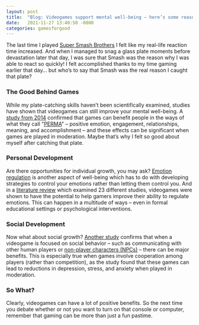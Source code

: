 ```yaml
---
layout: post
title:  "Blog: Videogames support mental well-being – here’s some reasons why"
date:   2021-11-27 13:40:50 -0800
categories: gamesforgood
---
```

The last time I played <a href = "https://www.smashbros.com/en_US/" target = "_blank"><u>Super Smash Brothers</u></a> I felt like my real-life reaction time increased. And when I managed to snag a glass plate moments before devastation later that day, I was sure that Smash was the reason why I was able to react so quickly! I felt accomplished thanks to my time gaming earlier that day… but who’s to say that Smash was the real reason I caught that plate?

### The Good Behind Games
While my plate-catching skills haven’t been scientifically examined, studies have shown that videogames can still improve your mental well-being. A <a href = "https://www.frontiersin.org/articles/10.3389/fpsyg.2014.00260/full" target = "_blank"><u>study from 2014</u></a> confirmed that games can benefit people in the ways of what they call "<a href = "https://www.livehappy.com/resources/what-is-perma" target = "_blank"><u>PERMA</u></a>" – positive emotion, engagement, relationships, meaning, and accomplishment – and these effects can be significant when games are played in moderation. Maybe that’s why I felt so good about myself after catching that plate.

### Personal Development
Are there opportunities for individual growth, you may ask? <a href = "https://www.psychologytoday.com/us/basics/emotion-regulation" target = "_blank"><u>Emotion regulation</u></a> is another aspect of well-being which has to do with developing strategies to control your emotions rather than letting them control you. And in a <a href = "https://www.liebertpub.com/doi/10.1089/g4h.2017.0108" target = "_blank"><u>literature review</u></a> which examined 23 different studies, videogames were shown to have the potential to help gamers improve their ability to regulate emotions. This can happen in a multitude of ways – even in formal educational settings or psychological interventions.

### Social Development
Now what about social growth? <a href = "https://journals.sagepub.com/doi/abs/10.1177/1745691619863807?journalCode=ppsa" target = "_blank"><u>Another study</u></a> confirms that when a videogame is focused on social behavior – such as communicating with other human players or <a href = "https://en.wikipedia.org/wiki/Non-player_character" target = "_blank"><u>non-player characters (NPCs)</u></a> – there can be major benefits. This is especially true when games involve cooperation among players (rather than competition), as the study found that these games can lead to reductions in depression, stress, and anxiety when played in moderation.

### So What?
Clearly, videogames can have a lot of positive benefits. So the next time you debate whether or not you want to turn on that console or computer, remember that gaming can be more than just a fun pastime.